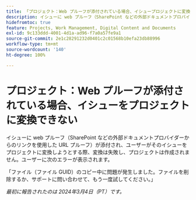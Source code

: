 ```yaml
---
title: 「プロジェクト：Web プルーフが添付されている場合、イシュープロジェクトに変換できない」
description: イシューに web プルーフ（SharePoint などの外部ドキュメントプロバイダーからのリンクを使用した URL プルーフ）が添付され、ユーザーがそのイシューをプロジェクトに変換しようとする際、変換は失敗し、プロジェクトは作成されません。ユーザーにエラーが表示されます。
hidefromtoc: true
feature: Projects, Work Management, Digital Content and Documents
exl-id: 9c133ddd-4001-4d1a-ad96-f7a0a57fe9a1
source-git-commit: 2e1c28291232d0401c2c01568b10efa23db88996
workflow-type: tm+mt
source-wordcount: '140'
ht-degree: 100%

---
```


# プロジェクト：Web プルーフが添付されている場合、イシューをプロジェクトに変換できない

<!--

>[!NOTE]
>
>This issue was fixed on April 18, 2024.

-->

イシューに web プルーフ（SharePoint などの外部ドキュメントプロバイダーからのリンクを使用した URL プルーフ）が添付され、ユーザーがそのイシューをプロジェクトに変換しようとする際、変換は失敗し、プロジェクトは作成されません。ユーザーに次のエラーが表示されます。

「ファイル（ファイル GUID）のコピー中に問題が発生しました。ファイルを削除するか、サポートに問い合わせて、もう一度試してください。」

_最初に報告されたのは 2024年3月4日（PT）です。_

